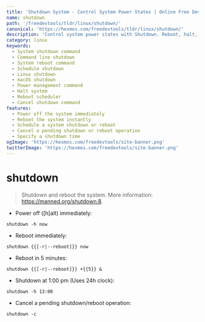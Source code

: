 ```yaml
---
title: 'Shutdown System - Control System Power States | Online Free DevTools by Hexmos'
name: shutdown
path: '/freedevtools/tldr/linux/shutdown/'
canonical: 'https://hexmos.com/freedevtools/tldr/linux/shutdown/'
description: 'Control system power states with Shutdown. Reboot, halt, or schedule shutdowns easily using command-line. Free online tool, no registration required. Command-line utilities'
category: linux
keywords:
  - System shutdown command
  - Command line shutdown
  - System reboot command
  - Schedule shutdown
  - Linux shutdown
  - macOS shutdown
  - Power management command
  - Halt system
  - Reboot scheduler
  - Cancel shutdown command
features:
  - Power off the system immediately
  - Reboot the system instantly
  - Schedule a system shutdown or reboot
  - Cancel a pending shutdown or reboot operation
  - Specify a shutdown time
ogImage: 'https://hexmos.com/freedevtools/site-banner.png'
twitterImage: 'https://hexmos.com/freedevtools/site-banner.png'
---
```


# shutdown

> Shutdown and reboot the system.
> More information: <https://manned.org/shutdown.8>.

- Power off ([h]alt) immediately:

`shutdown -h now`

- Reboot immediately:

`shutdown {{[-r|--reboot]}} now`

- Reboot in 5 minutes:

`shutdown {{[-r|--reboot]}} +{{5}} &`

- Shutdown at 1:00 pm (Uses 24h clock):

`shutdown -h 13:00`

- Cancel a pending shutdown/reboot operation:

`shutdown -c`

